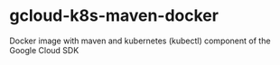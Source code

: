 # gcloud-k8s-maven-docker
Docker image with maven and kubernetes (kubectl) component of the Google Cloud SDK

